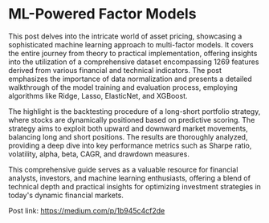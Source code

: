 # ML-Powered Factor Models
This post delves into the intricate world of asset pricing, showcasing a sophisticated machine learning approach to multi-factor models. It covers the entire journey from theory to practical implementation, offering insights into the utilization of a comprehensive dataset encompassing 1269 features derived from various financial and technical indicators. The post emphasizes the importance of data normalization and presents a detailed walkthrough of the model training and evaluation process, employing algorithms like Ridge, Lasso, ElasticNet, and XGBoost.

The highlight is the backtesting procedure of a long-short portfolio strategy, where stocks are dynamically positioned based on predictive scoring. The strategy aims to exploit both upward and downward market movements, balancing long and short positions. The results are thoroughly analyzed, providing a deep dive into key performance metrics such as Sharpe ratio, volatility, alpha, beta, CAGR, and drawdown measures.

This comprehensive guide serves as a valuable resource for financial analysts, investors, and machine learning enthusiasts, offering a blend of technical depth and practical insights for optimizing investment strategies in today's dynamic financial markets.

Post link: https://medium.com/p/1b945c4cf2de